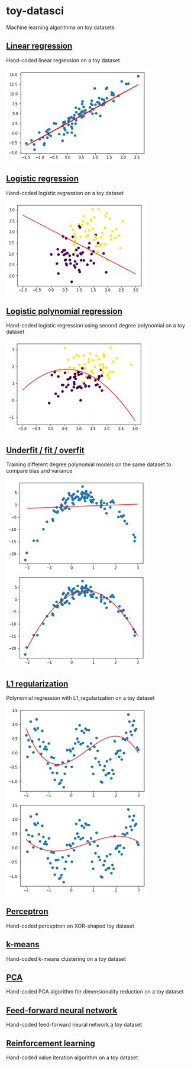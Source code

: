 # toy-datasci
Machine learning algorithms on toy datasets

## [Linear regression](linear_regression.ipynb)

Hand-coded linear regression on a toy dataset

![Linear regression](/img/linear_regression.png)

## [Logistic regression](logistic_regression.ipynb)

Hand-coded logistic regression on a toy dataset

![Logistic regression](/img/logistic_regression.png)

## [Logistic polynomial regression](logistic_polynomial.ipynb)

Hand-coded logistic regression using second degree polynomial on a toy dataset

![Polynomial regression](/img/polynomial_regression.png)

## [Underfit / fit / overfit](underfitting_overfitting.ipynb)

Training different degree polynomial models on the same dataset to compare bias and variance

![Underfit](/img/underfitting.png)
![Fit](/img/fitting.png)

## [L1 regularization](l1_regularization.ipynb)

Polynomial regression with L1_regularization on a toy dataset

![No regularization](/img/no_regularization.png)
![Regularization](/img/regularization.png)

## [Perceptron](perceptron.ipynb)

Hand-coded perceptron on XOR-shaped toy dataset

## [k-means](k_means.ipynb)

Hand-coded k-means clustering on a toy dataset

## [PCA](pca.ipynb)

Hand-coded PCA algorithm for dimensionality reduction on a toy dataset

## [Feed-forward neural network](feed_forward_neural_network.ipynb)

Hand-coded feed-forward neural network a toy dataset

## [Reinforcement learning](reinforcement_learning.ipynb)

Hand-coded value iteration algorithm on a toy dataset
